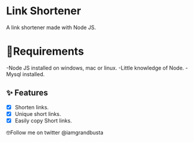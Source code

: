 # Link Shortener
A link shortener made with Node JS.


# 🔌Requirements
-Node JS installed on windows, mac or linux.
-Little knowledge of Node.
-Mysql installed.


## ✨ Features
- [x] Shorten links.
- [x] Unique short links.
- [x] Easily copy Short links.

🤓Follow me on twitter @iamgrandbusta
